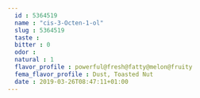 ```yaml
---
  id : 5364519
  name : "cis-3-Octen-1-ol"
  slug : 5364519
  taste : 
  bitter : 0
  odor : 
  natural : 1
  flavor_profile : powerful@fresh@fatty@melon@fruity
  fema_flavor_profile : Dust, Toasted Nut
  date : 2019-03-26T08:47:11+01:00
---
```



